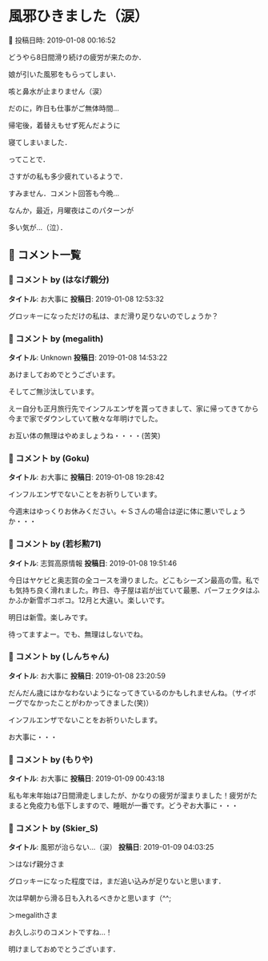 # 風邪ひきました（涙）

📅 投稿日時: 2019-01-08 00:16:52

どうやら8日間滑り続けの疲労が来たのか．


娘が引いた風邪をもらってしまい．


咳と鼻水が止まりません（涙）





だのに，昨日も仕事がご無体時間…


帰宅後，着替えもせず死んだように


寝てしまいました．





ってことで．


さすがの私も多少疲れているようで．


すみません．コメント回答も今晩…





なんか，最近，月曜夜はこのパターンが


多い気が…（泣）．

## 💬 コメント一覧

### 💬 コメント by (はなげ親分)
**タイトル**: お大事に
**投稿日**: 2019-01-08 12:53:32

グロッキーになっただけの私は、まだ滑り足りないのでしょうか？

### 💬 コメント by (megalith)
**タイトル**: Unknown
**投稿日**: 2019-01-08 14:53:22

あけましておめでとうございます。

そしてご無沙汰しています。

えー自分も正月旅行先でインフルエンザを貰ってきまして、家に帰ってきてから今まで家でダウンしていて散々な年明けでした。

お互い体の無理はやめましょうね・・・・(苦笑)

### 💬 コメント by (Goku)
**タイトル**: お大事に
**投稿日**: 2019-01-08 19:28:42

インフルエンザでないことをお祈りしています。

今週末はゆっくりお休みください。←Ｓさんの場合は逆に体に悪いでしょうか・・・

### 💬 コメント by (若杉勲71)
**タイトル**: 志賀高原情報
**投稿日**: 2019-01-08 19:51:46

今日はヤケビと奥志賀の全コースを滑りました。どこもシーズン最高の雪。私でも気持ち良く滑れました。昨日、寺子屋は岩が出ていて最悪、パーフェクタはふかふか新雪ボコボコ。12月と大違い。楽しいです。

明日は新雪。楽しみです。

待ってますよー。でも、無理はしないでね。

### 💬 コメント by (しんちゃん)
**タイトル**: お大事に
**投稿日**: 2019-01-08 23:20:59

だんだん歳にはかなわないようになってきているのかもしれませんね。（サイボーグでなかったことがわかってきました(笑)）

インフルエンザでないことをお祈りいたします。

お大事に・・・

### 💬 コメント by (もりや)
**タイトル**: お大事に
**投稿日**: 2019-01-09 00:43:18

私も年末年始は7日間滑走しましたが、かなりの疲労が溜まりました！疲労がたまると免疫力も低下しますので、睡眠が一番です。どうぞお大事に・・・

### 💬 コメント by (Skier_S)
**タイトル**: 風邪が治らない…（涙）
**投稿日**: 2019-01-09 04:03:25

＞はなげ親分さま

グロッキーになった程度では，まだ追い込みが足りないと思います．

次は早朝から滑る日も入れるべきかと思います（^^;



＞megalithさま

お久しぶりのコメントですね…！

明けましておめでとうございます．

